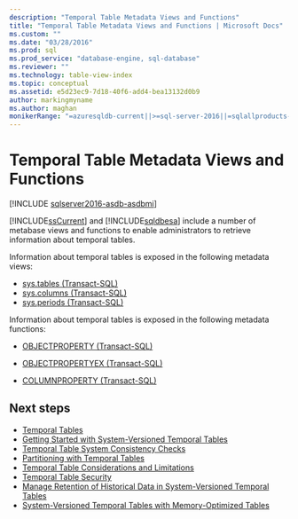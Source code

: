 ```yaml
---
description: "Temporal Table Metadata Views and Functions"
title: "Temporal Table Metadata Views and Functions | Microsoft Docs"
ms.custom: ""
ms.date: "03/28/2016"
ms.prod: sql
ms.prod_service: "database-engine, sql-database"
ms.reviewer: ""
ms.technology: table-view-index
ms.topic: conceptual
ms.assetid: e5d23ec9-7d18-40f6-add4-bea13132d0b9
author: markingmyname
ms.author: maghan
monikerRange: "=azuresqldb-current||>=sql-server-2016||=sqlallproducts-allversions||>=sql-server-linux-2017||=azuresqldb-mi-current"
---
```

# Temporal Table Metadata Views and Functions


[!INCLUDE [sqlserver2016-asdb-asdbmi](../../includes/applies-to-version/sqlserver2016-asdb-asdbmi.md)]


[!INCLUDE[ssCurrent](../../includes/sscurrent-md.md)] and [!INCLUDE[sqldbesa](../../includes/sqldbesa-md.md)] include a number of metabase views and functions to enable administrators to retrieve information about temporal tables.

Information about temporal tables is exposed in the following metadata views:

- [sys.tables &#40;Transact-SQL&#41;](../../relational-databases/system-catalog-views/sys-tables-transact-sql.md)
- [sys.columns &#40;Transact-SQL&#41;](../../relational-databases/system-catalog-views/sys-columns-transact-sql.md)
- [sys.periods &#40;Transact-SQL&#41;](../../relational-databases/system-catalog-views/sys-periods-transact-sql.md)

 Information about temporal tables is exposed in the following metadata functions:

- [OBJECTPROPERTY &#40;Transact-SQL&#41;](../../t-sql/functions/objectproperty-transact-sql.md)

- [OBJECTPROPERTYEX &#40;Transact-SQL&#41;](../../t-sql/functions/objectpropertyex-transact-sql.md)

- [COLUMNPROPERTY &#40;Transact-SQL&#41;](../../t-sql/functions/columnproperty-transact-sql.md)

## Next steps

- [Temporal Tables](../../relational-databases/tables/temporal-tables.md)
- [Getting Started with System-Versioned Temporal Tables](../../relational-databases/tables/getting-started-with-system-versioned-temporal-tables.md)
- [Temporal Table System Consistency Checks](../../relational-databases/tables/temporal-table-system-consistency-checks.md)
- [Partitioning with Temporal Tables](../../relational-databases/tables/partitioning-with-temporal-tables.md)
- [Temporal Table Considerations and Limitations](../../relational-databases/tables/temporal-table-considerations-and-limitations.md)
- [Temporal Table Security](../../relational-databases/tables/temporal-table-security.md)
- [Manage Retention of Historical Data in System-Versioned Temporal Tables](../../relational-databases/tables/manage-retention-of-historical-data-in-system-versioned-temporal-tables.md)
- [System-Versioned Temporal Tables with Memory-Optimized Tables](../../relational-databases/tables/system-versioned-temporal-tables-with-memory-optimized-tables.md)
